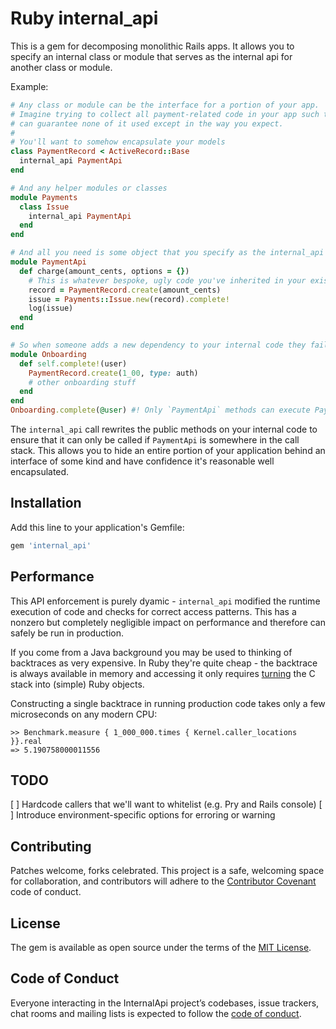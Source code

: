 # Ruby internal_api

This is a gem for decomposing monolithic Rails apps. It allows you to specify an internal class or module that serves as the internal api for another class or module.

Example:

```ruby
# Any class or module can be the interface for a portion of your app.
# Imagine trying to collect all payment-related code in your app such that you
# can guarantee none of it used except in the way you expect.
#
# You'll want to somehow encapsulate your models
class PaymentRecord < ActiveRecord::Base
  internal_api PaymentApi
end

# And any helper modules or classes
module Payments
  class Issue
    internal_api PaymentApi
  end
end

# And all you need is some object that you specify as the internal_api for all your code.
module PaymentApi
  def charge(amount_cents, options = {})
    # This is whatever bespoke, ugly code you've inherited in your existing app.
    record = PaymentRecord.create(amount_cents)
    issue = Payments::Issue.new(record).complete!
    log(issue)
  end
end

# So when someone adds a new dependency to your internal code they fail their unit tests:
module Onboarding
  def self.complete!(user)
    PaymentRecord.create(1_00, type: auth) 
    # other onboarding stuff
  end
end
Onboarding.complete(@user) #! Only `PaymentApi` methods can execute PaymentApi code.
```

The `internal_api` call rewrites the public methods on your internal code to
ensure that it can only be called if `PaymentApi` is somewhere in the call
stack. This allows you to hide an entire portion of your application behind an
interface of some kind and have confidence it's reasonable well encapsulated.

## Installation

Add this line to your application's Gemfile:

```ruby
gem 'internal_api'
```

## Performance

This API enforcement is purely dyamic - `internal_api` modified the runtime
execution of code and checks for correct access patterns. This has a nonzero
but completely negligible impact on performance and therefore can safely be run
in production.

If you come from a Java background you may be used to thinking of backtraces as
very expensive. In Ruby they're quite cheap - the backtrace is always available
in memory and accessing it only requires [turning](https://github.com/ruby/ruby/blob/c3cf1ef9bbacac6ae5abc99046db173e258dc7ca/vm_backtrace.c#L549-L566) the C stack into (simple) Ruby
objects.

Constructing a single backtrace in running production code takes only a few microseconds on any
modern CPU:

    >> Benchmark.measure { 1_000_000.times { Kernel.caller_locations }}.real
    => 5.190758000011556

## TODO

[ ] Hardcode callers that we'll want to whitelist (e.g. Pry and Rails console)
[ ] Introduce environment-specific options for erroring or warning

## Contributing

Patches welcome, forks celebrated. This project is a safe, welcoming space for collaboration, and contributors will adhere to the [Contributor Covenant](http://contributor-covenant.org) code of conduct.

## License

The gem is available as open source under the terms of the [MIT License](https://opensource.org/licenses/MIT).

## Code of Conduct

Everyone interacting in the InternalApi project’s codebases, issue trackers, chat rooms and mailing lists is expected to follow the [code of conduct](https://github.com/[USERNAME]/internal_api/blob/master/CODE_OF_CONDUCT.md).
